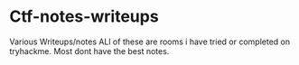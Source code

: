 # Ctf-notes-writeups
Various Writeups/notes
ALl of these are rooms i have tried or completed on tryhackme. Most dont have the best notes. 
